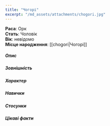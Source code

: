```yaml
---
title: "Чогорі"
excerpt: "/md_assets/attachments/сhogori.jpg"
---
```


**Раса**: Орк  
**Стать**: Чоловік  
**Вік**: невідомо  
**Місце народження**: [[chogori|Чогорі]]  

##### Опис

##### Зовнішність  

##### Характер
  

##### Навички


##### Стосунки


##### Цікаві факти
